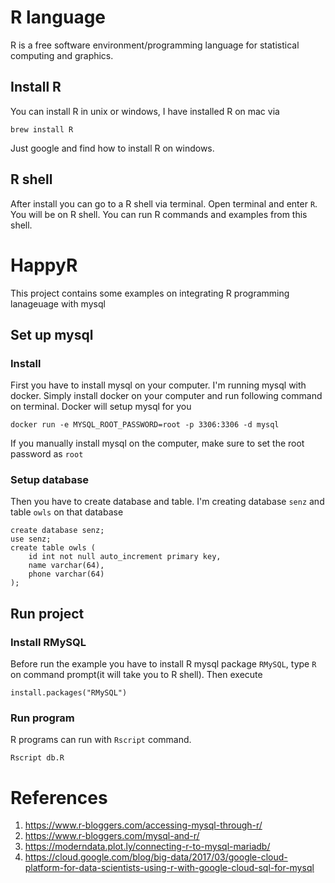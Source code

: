 # R language
R is a free software environment/programming language for statistical computing 
and graphics. 

## Install R 

You can install R in unix or windows, I have installed R on mac via 

```
brew install R
```

Just google and find how to install R on windows. 

## R shell

After install you can go to a R shell via terminal. Open terminal and enter
`R`. You will be on R shell. You can run R commands and examples from this shell. 


# HappyR 

This project contains some examples on integrating R programming lanageuage 
with mysql

## Set up mysql 

### Install 

First you have to install mysql on your computer. I'm running mysql with docker. 
Simply install docker on your computer and run following command on terminal. 
Docker will setup mysql for you

```
docker run -e MYSQL_ROOT_PASSWORD=root -p 3306:3306 -d mysql
```

If you manually install mysql on the computer, make sure to set the root
password as `root`

### Setup database 

Then you have to create database and table. I'm creating database `senz` and 
table `owls` on that database

```
create database senz;
use senz;
create table owls (
    id int not null auto_increment primary key, 
    name varchar(64), 
    phone varchar(64)
);
```

## Run project

### Install RMySQL

Before run the example you have to install R mysql package `RMySQL`, type `R` on 
command prompt(it will take you to R shell). Then execute 

```
install.packages("RMySQL")
```

### Run program

R programs can run with `Rscript` command.

```
Rscript db.R
```

# References

1. https://www.r-bloggers.com/accessing-mysql-through-r/
2. https://www.r-bloggers.com/mysql-and-r/
3. https://moderndata.plot.ly/connecting-r-to-mysql-mariadb/
4. https://cloud.google.com/blog/big-data/2017/03/google-cloud-platform-for-data-scientists-using-r-with-google-cloud-sql-for-mysql
